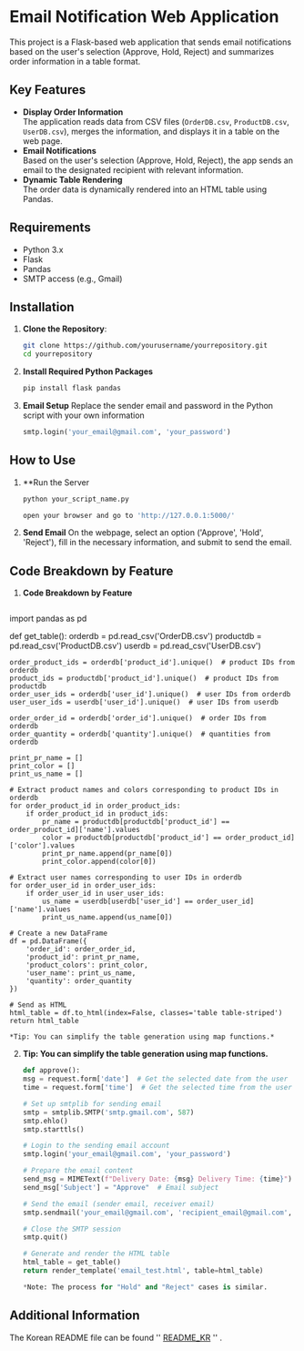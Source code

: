 # Email Notification Web Application

This project is a Flask-based web application that sends email notifications based on the user's selection (Approve, Hold, Reject) and summarizes order information in a table format.

## Key Features

- **Display Order Information**  
    The application reads data from CSV files (`OrderDB.csv`, `ProductDB.csv`, `UserDB.csv`), merges the information, and displays it in a table on the web page.
- **Email Notifications**  
    Based on the user's selection (Approve, Hold, Reject), the app sends an email to the designated recipient with relevant information.
- **Dynamic Table Rendering**  
    The order data is dynamically rendered into an HTML table using Pandas.

## Requirements

- Python 3.x
- Flask
- Pandas
- SMTP access (e.g., Gmail)

## Installation

1. **Clone the Repository**:
   ```bash
   git clone https://github.com/yourusername/yourrepository.git
   cd yourrepository
2. **Install Required Python Packages**
    ```bash
    pip install flask pandas
3. **Email Setup**
    Replace the sender email and password in the Python script with your own information
    ```python
    smtp.login('your_email@gmail.com', 'your_password')

## How to Use

1. **Run the Server
    ```bash
    python your_script_name.py

    open your browser and go to 'http://127.0.0.1:5000/'

2. **Send Email**
    On the webpage, select an option ('Approve', 'Hold', 'Reject'), fill in the necessary information, and submit to send the email.

## Code Breakdown by Feature

1. **Code Breakdown by Feature**
    ```pyhon
import pandas as pd

def get_table():
    orderdb = pd.read_csv('OrderDB.csv')
    productdb = pd.read_csv('ProductDB.csv')
    userdb = pd.read_csv('UserDB.csv')

    order_product_ids = orderdb['product_id'].unique()  # product IDs from orderdb
    product_ids = productdb['product_id'].unique()  # product IDs from productdb
    order_user_ids = orderdb['user_id'].unique()  # user IDs from orderdb
    user_user_ids = userdb['user_id'].unique()  # user IDs from userdb

    order_order_id = orderdb['order_id'].unique()  # order IDs from orderdb
    order_quantity = orderdb['quantity'].unique()  # quantities from orderdb

    print_pr_name = []
    print_color = []
    print_us_name = []

    # Extract product names and colors corresponding to product IDs in orderdb
    for order_product_id in order_product_ids:
        if order_product_id in product_ids:
            pr_name = productdb[productdb['product_id'] == order_product_id]['name'].values
            color = productdb[productdb['product_id'] == order_product_id]['color'].values
            print_pr_name.append(pr_name[0])
            print_color.append(color[0])

    # Extract user names corresponding to user IDs in orderdb
    for order_user_id in order_user_ids:
        if order_user_id in user_user_ids:
            us_name = userdb[userdb['user_id'] == order_user_id]['name'].values
            print_us_name.append(us_name[0])

    # Create a new DataFrame
    df = pd.DataFrame({
        'order_id': order_order_id,
        'product_id': print_pr_name,
        'product_colors': print_color,
        'user_name': print_us_name,
        'quantity': order_quantity
    })

    # Send as HTML
    html_table = df.to_html(index=False, classes='table table-striped')
    return html_table

    *Tip: You can simplify the table generation using map functions.*

2. **Tip: You can simplify the table generation using map functions.**

    ```python
    def approve():
    msg = request.form['date']  # Get the selected date from the user
    time = request.form['time']  # Get the selected time from the user

    # Set up smtplib for sending email
    smtp = smtplib.SMTP('smtp.gmail.com', 587)
    smtp.ehlo()
    smtp.starttls()

    # Login to the sending email account
    smtp.login('your_email@gmail.com', 'your_password')

    # Prepare the email content
    send_msg = MIMEText(f"Delivery Date: {msg} Delivery Time: {time}")
    send_msg['Subject'] = "Approve"  # Email subject

    # Send the email (sender email, receiver email)
    smtp.sendmail('your_email@gmail.com', 'recipient_email@gmail.com', send_msg.as_string())

    # Close the SMTP session
    smtp.quit()

    # Generate and render the HTML table
    html_table = get_table()
    return render_template('email_test.html', table=html_table)

    *Note: The process for "Hold" and "Reject" cases is similar.


## Additional Information

The Korean README file can be found '' [README_KR](https://github.com/username/repository/blob/main/README_EN.md) '' .

